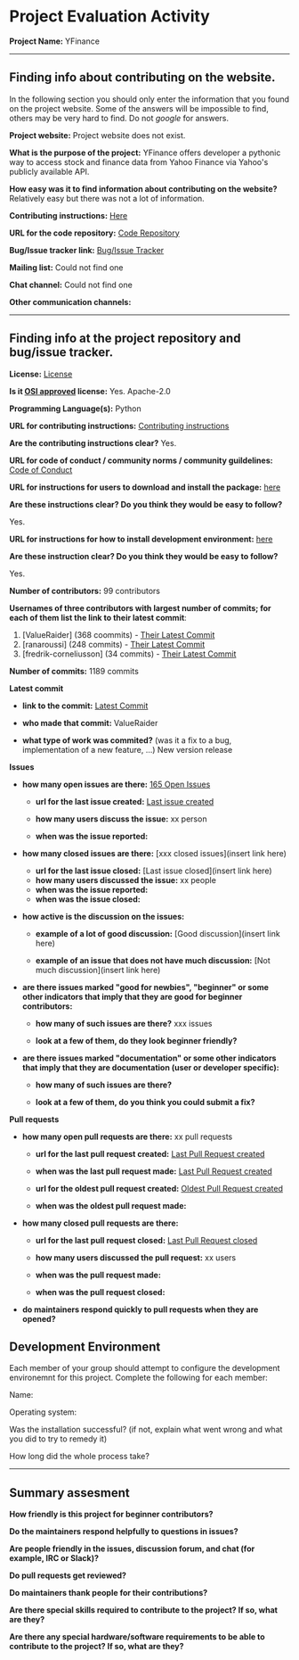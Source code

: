 # Project Evaluation Activity



__Project Name:__  YFinance


---

## Finding info about contributing on the website.

In the following section you should only enter the information that you
found on the project website. Some of the answers will be impossible to find, others
may be very hard to find. Do not _google_ for answers.

__Project website:__ Project website does not exist.


__What is the purpose of the project:__ 
YFinance offers developer a pythonic way to access stock and finance data from Yahoo Finance via Yahoo's publicly available API.


__How easy was it to find information about contributing on the website?__ 
Relatively easy but there was not a lot of information.

__Contributing instructions:__ [Here](https://github.com/ranaroussi/yfinance/discussions/1084)

__URL for the code repository:__ [Code Repository](https://github.com/ranaroussi/yfinance)

__Bug/Issue tracker link:__ [Bug/Issue Tracker](https://github.com/ranaroussi/yfinance/issues)

__Mailing list:__ Could not find one

__Chat channel:__ Could not find one

__Other communication channels:__ 


---

## Finding info at the project repository and bug/issue tracker.

__License:__ [License](https://github.com/ranaroussi/yfinance/blob/main/LICENSE.txt)

__Is it [OSI approved](https://opensource.org/licenses/alphabetical) license:__ Yes. Apache-2.0

__Programming Language(s):__ Python

__URL for contributing instructions:__ [Contributing instructions](https://github.com/ranaroussi/yfinance/discussions/1084)

__Are the contributing instructions clear?__ 
Yes.

__URL for code of conduct / community norms / community guildelines:__ [Code of Conduct](https://github.com/ranaroussi/yfinance/blob/main/CODE_OF_CONDUCT.md)

__URL for instructions for users to download and install the package:__  [here](https://github.com/ranaroussi/yfinance/blob/main/README.md)


__Are these instructions clear? Do you think they would be easy to follow?__ 

Yes.


__URL for instructions for how to install development environment:__ [here](https://github.com/ranaroussi/yfinance/discussions/1080)


__Are these instruction clear? Do you think they would be easy to follow?__ 

Yes.

__Number of contributors:__ 99 contributors


__Usernames of three contributors with largest number of commits; for
each of them list the link to their latest commit__:

1. [ValueRaider] (368 coommits) - [Their Latest Commit](https://github.com/ranaroussi/yfinance/commit/c2d568367c2ec15f49c7ddaf4f23d2a8c39b8fbe)
1. [ranaroussi] (248 commits) - [Their Latest Commit](https://github.com/ranaroussi/yfinance/commit/c49cf626bbf85d0e39b5d2fa81b48b4a74603152)
1. [fredrik-corneliusson] (34 commits) - [Their Latest Commit](https://github.com/ranaroussi/yfinance/commit/5e333f53eee36127baa15fecea25c37ddc783843)


__Number of commits:__ 1189 commits

__Latest commit__ 

- __link to the commit:__ [Latest Commit](https://github.com/ranaroussi/yfinance/commit/c2d568367c2ec15f49c7ddaf4f23d2a8c39b8fbe)

- __who made that commit:__ ValueRaider

- __what type of work was commited?__ (was it a fix to a bug, implementation of a new feature, ...) New version release


__Issues__

- __how many open issues are there:__ [165 Open Issues](https://github.com/ranaroussi/yfinance/issues)

    - __url for the last issue created:__ [Last issue created](https://github.com/ranaroussi/yfinance/pull/1874)

    - __how many users discuss the issue:__ xx person
    
    - __when was the issue reported:__ 
    

- __how many closed issues are there:__ [xxx closed issues](insert link here)
    - __url for the last issue closed:__ [Last issue closed](insert link here)
    - __how many users discussed the issue:__ xx people
    - __when was the issue reported:__ 
    - __when was the issue closed:__ 

- __how active is the discussion on the issues:__ 

    - __example of a lot of good discussion:__ [Good discussion](insert link here)
    
    - __example of an issue that does not have much discussion:__ [Not much discussion](insert link here)



- __are there issues marked "good for newbies", "beginner" or some other indicators that imply that they are good for beginner contributors:__ 

    - __how many of such issues are there?__ xxx issues
    
    - __look at a few of them, do they look beginner friendly?__ 



- __are there issues marked "documentation" or some other indicators that imply that they are documentation (user or developer specific):__ 

    - __how many of such issues are there?__ 
    
    - __look at a few of them, do you think you could submit a fix?__ 



__Pull requests__

- __how many open pull requests are there:__ xx pull requests

    - __url for the last pull request created:__ [Last Pull Request created]()
    
    - __when was the last pull request made:__ [Last Pull Request created]()

    - __url for the oldest pull request created:__ [Oldest Pull Request created]()
    
    - __when was the oldest pull request made:__ 

- __how many closed pull requests are there:__ 

    - __url for the last pull request closed:__ [Last Pull Request closed]()
    
    - __how many users discussed the pull request:__ xx users
    
    - __when was the pull request made:__  
    
    - __when was the pull request closed:__ 
    

- __do maintainers respond quickly to pull requests when they are opened?__ 


## Development Environment 

Each member of your group should attempt to configure the development environemnt 
for this project. Complete the following for each member:

Name: 

Operating system: 

Was the installation successful? (if not, explain what went wrong and 
what you did to try to remedy it)

How long did the whole process take? 


---


## Summary assesment
__How friendly is this project for beginner contributors?__




__Do the maintainers respond helpfully to questions in issues?__



__Are people friendly in the issues, discussion forum, and chat (for example, IRC or Slack)?__




__Do pull requests get reviewed?__



__Do maintainers thank people for their contributions?__



__Are there special skills required to contribute to the project? If so, what are they?__



__Are there any special hardware/software requirements to be able to contribute to the project? If so, what are they?__
